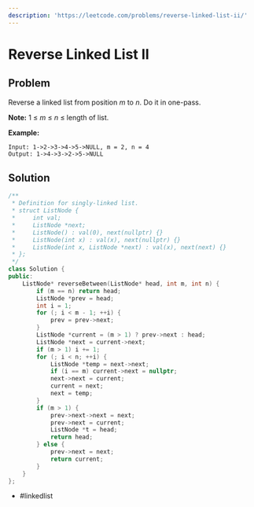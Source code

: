 ```yaml
---
description: 'https://leetcode.com/problems/reverse-linked-list-ii/'
---
```


# Reverse Linked List II

## Problem

Reverse a linked list from position _m_ to _n_. Do it in one-pass.

**Note:** 1 ≤ _m_ ≤ _n_ ≤ length of list.

**Example:**

```text
Input: 1->2->3->4->5->NULL, m = 2, n = 4
Output: 1->4->3->2->5->NULL
```

## Solution

```cpp
/**
 * Definition for singly-linked list.
 * struct ListNode {
 *     int val;
 *     ListNode *next;
 *     ListNode() : val(0), next(nullptr) {}
 *     ListNode(int x) : val(x), next(nullptr) {}
 *     ListNode(int x, ListNode *next) : val(x), next(next) {}
 * };
 */
class Solution {
public:
    ListNode* reverseBetween(ListNode* head, int m, int n) {
        if (m == n) return head;
        ListNode *prev = head;
        int i = 1;
        for (; i < m - 1; ++i) {
            prev = prev->next;
        }
        ListNode *current = (m > 1) ? prev->next : head;
        ListNode *next = current->next;
        if (m > 1) i += 1;
        for (; i < n; ++i) { 
            ListNode *temp = next->next;
            if (i == m) current->next = nullptr;
            next->next = current;
            current = next;
            next = temp;
        }
        if (m > 1) {
            prev->next->next = next;
            prev->next = current;
            ListNode *t = head;
            return head;
        } else {
            prev->next = next;
            return current;
        }        
    }
};
```

* \#linkedlist

